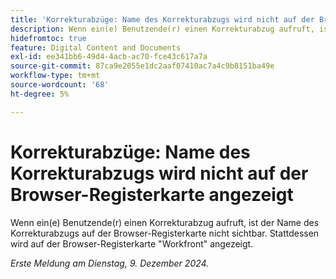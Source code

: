 ```yaml
---
title: 'Korrekturabzüge: Name des Korrekturabzugs wird nicht auf der Browser-Registerkarte angezeigt'
description: Wenn ein(e) Benutzende(r) einen Korrekturabzug aufruft, ist der Name des Korrekturabzugs auf der Browser-Registerkarte nicht sichtbar. Stattdessen wird auf der Browser-Registerkarte Workfront angezeigt.
hidefromtoc: true
feature: Digital Content and Documents
exl-id: ee341bb6-49d4-4acb-ac70-fce43c617a7a
source-git-commit: 87ca9e2055e1dc2aaf07410ac7a4c9b8151ba49e
workflow-type: tm+mt
source-wordcount: '68'
ht-degree: 5%

---
```


# Korrekturabzüge: Name des Korrekturabzugs wird nicht auf der Browser-Registerkarte angezeigt

Wenn ein(e) Benutzende(r) einen Korrekturabzug aufruft, ist der Name des Korrekturabzugs auf der Browser-Registerkarte nicht sichtbar. Stattdessen wird auf der Browser-Registerkarte &quot;Workfront&quot; angezeigt.

_Erste Meldung am Dienstag, 9. Dezember 2024._
